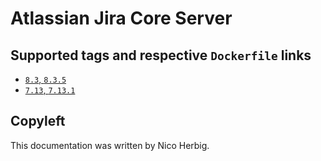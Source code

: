 # Atlassian Jira Core Server

## Supported tags and respective `Dockerfile` links

 * [`8.3`, `8.3.5`](https://github.com/nicoherbigio/docker-atlassian-jira-core-server/blob/master/8.3/debian/default/Dockerfile)
 * [`7.13`, `7.13.1`](https://github.com/nicoherbigio/docker-atlassian-jira-core-server/blob/master/7.13/debian/default/Dockerfile)

## Copyleft

This documentation was written by Nico Herbig.
